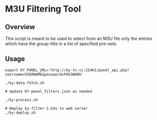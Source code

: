 # M3U Filtering Tool

## Overview

This script is meant to be used to select from an M3U file only the entries which have the group-title in a list of specified pre-sets.

## Usage

```shell
export KY_PANEL_URL='http://ky-tv.cc:25461/panel_api.php?username=USERNAME&password=PASSWORD'

./ky-data-fetch.sh

# Update KY-panel_filters.json as needed

./ky-process.sh

# Deploy ky-filter-1.m3u to web server
./ky-deploy.sh

```

